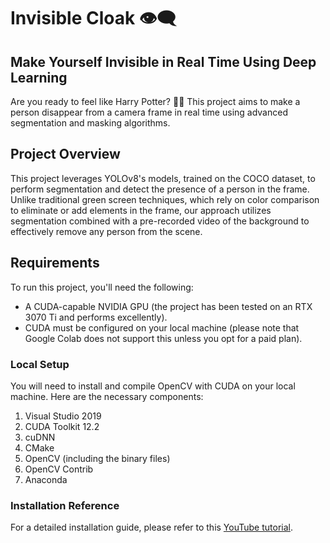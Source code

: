 # Invisible Cloak 👁️‍🗨️
## Make Yourself Invisible in Real Time Using Deep Learning

Are you ready to feel like Harry Potter? 🧙‍♂️ This project aims to make a person disappear from a camera frame in real time using advanced segmentation and masking algorithms.

## Project Overview

This project leverages YOLOv8's models, trained on the COCO dataset, to perform segmentation and detect the presence of a person in the frame. Unlike traditional green screen techniques, which rely on color comparison to eliminate or add elements in the frame, our approach utilizes segmentation combined with a pre-recorded video of the background to effectively remove any person from the scene.

## Requirements

To run this project, you'll need the following:

- A CUDA-capable NVIDIA GPU (the project has been tested on an RTX 3070 Ti and performs excellently).
- CUDA must be configured on your local machine (please note that Google Colab does not support this unless you opt for a paid plan).

### Local Setup

You will need to install and compile OpenCV with CUDA on your local machine. Here are the necessary components:

1. Visual Studio 2019
2. CUDA Toolkit 12.2
3. cuDNN
4. CMake
5. OpenCV (including the binary files)
6. OpenCV Contrib
7. Anaconda

### Installation Reference

For a detailed installation guide, please refer to this [YouTube tutorial](https://www.youtube.com/watch?v=d8Jx6zO1yw0).

